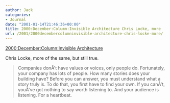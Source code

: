 ```yaml
---
author: Jack
categories:
- Journal
date: "2001-01-14T21:46:36+00:00"
title: 2000:December:Column:Invisible Architecture Chris Locke, more
url: /2001/2000decembercolumninvisible-architecture-chris-locke-more/
---
```


[2000:December:Column:Invisible Architecture][1]

Chris Locke, more of the same, but still true.
  


> Companies don&#194;'t have values or voices, only people do. Fortunately, your company has lots of people. How many stories does your building have? Before you can answer, you must understand what a story truly is. To do that, you first have to find your own. If you can&#194;'t, you&#194;'ve got nothing to say worth listening to. And your audience is listening. For a heartbeat.

  
>

 [1]: http://www.publish.com/features/0012/feature3.html